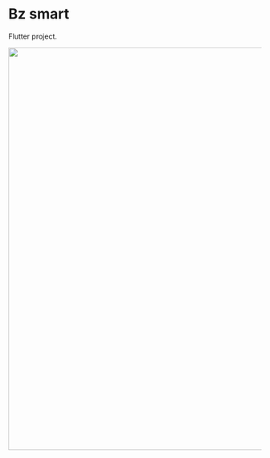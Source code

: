 # Bz smart

Flutter project.

<div>
<img src="https://github.com/Youssef332299/Bz-smart/assets/117700480/a851dafb-0c9d-48ff-9707-385bff77e58f" width="800">
</div>
